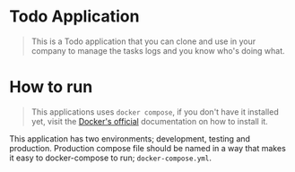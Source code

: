 # Todo Application

> This is a Todo application that you can clone and use in your company to manage the tasks logs and you know who's doing what.

# How to run

> This applications uses `docker compose`, if you don't have it installed yet, visit the [Docker's official](https://docs.docker.com/compose/install/) documentation on how to install it.

This application has two environments; development, testing and production. Production compose file should be named in a way that makes it easy to docker-compose to run; `docker-compose.yml`. 
